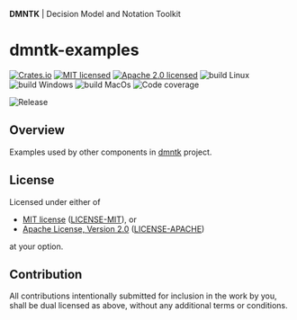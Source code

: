 **DMNTK** | Decision Model and Notation Toolkit

# dmntk-examples

[![Crates.io][crates-badge]][crates-url]
[![MIT licensed][mit-badge]][mit-url]
[![Apache 2.0 licensed][apache-badge]][apache-url]
![build Linux][build-badge-linux]
![build Windows][build-badge-windows]
![build MacOs][build-badge-macos]
![Code coverage][coverage-badge]

![Release][release-badge]

[crates-badge]: https://img.shields.io/crates/v/dmntk-examples.svg
[crates-url]: https://crates.io/crates/dmntk-examples
[mit-badge]: https://img.shields.io/badge/License-MIT-blue.svg
[mit-url]: https://github.com/dmntk/dmntk.rs/blob/main/LICENSE-MIT
[apache-badge]: https://img.shields.io/badge/License-Apache%202.0-blue.svg
[apache-url]: https://github.com/dmntk/dmntk.rs/blob/main/LICENSE-APACHE
[build-badge-linux]: https://github.com/dmntk/dmntk.rs/actions/workflows/build-linux.yml/badge.svg
[build-badge-windows]: https://github.com/dmntk/dmntk.rs/actions/workflows/build-windows.yml/badge.svg
[build-badge-macos]: https://github.com/dmntk/dmntk.rs/actions/workflows/build-macos.yml/badge.svg
[coverage-badge]: https://img.shields.io/badge/Coverage-100%25-green.svg
[release-badge]: https://img.shields.io/badge/ALPHA-c48793.svg

## Overview

Examples used by other components in [dmntk](https://github.com/dmntk) project.

## License

Licensed under either of

- [MIT license](https://opensource.org/licenses/MIT) ([LICENSE-MIT](https://github.com/dmntk/dmntk.rs/blob/main/LICENSE-MIT)), or
- [Apache License, Version 2.0](https://www.apache.org/licenses/LICENSE-2.0) ([LICENSE-APACHE](https://github.com/dmntk/dmntk.rs/blob/main/LICENSE-APACHE))

at your option.

## Contribution

All contributions intentionally submitted for inclusion in the work by you,
shall be dual licensed as above, without any additional terms or conditions.
